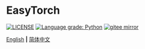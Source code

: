 # EasyTorch

[![LICENSE](https://img.shields.io/github/license/cnstark/easytorch.svg)](https://github.com/cnstark/easytorch/blob/master/LICENSE)
[![Language grade: Python](https://img.shields.io/lgtm/grade/python/g/cnstark/easytorch.svg?logo=lgtm&logoWidth=18)](https://lgtm.com/projects/g/cnstark/easytorch/context:python)
[![gitee mirror](https://github.com/cnstark/easytorch/actions/workflows/git-mirror.yml/badge.svg)](https://gitee.com/cnstark/easytorch)

[English](README.md) **|** [简体中文](README_CN.md)
